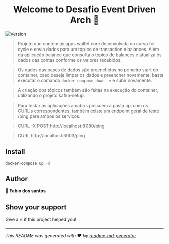 <h1 align="center">Welcome to Desafio Event Driven Arch 👋</h1>
<p>
  <img alt="Version" src="https://img.shields.io/badge/version-1.0.0-blue.svg?cacheSeconds=2592000" />
</p>

> Projeto que contem as apps wallet core desenvolvida no curso full cycle e envia dados para um topico de transaction e balances. Além da aplicação balance que consulta o topico de balances e atualiza os dados das contas conforme os valores recebidos.

> Os dados das bases de dados são preenchidos no primeiro start do container, caso deseje limpar os dados e preencher novamente, basta executar o comando `docker-compose down -v` e subir novamente.

> A criação dos tópicos também são feitas na execução do container, utilizando o projeto kafka-setup.

> Para testar as aplicações amabas possuem a pasta api com os CURL's correspondentes, também existe um endpoint geral de teste /ping para ambos os serviços.

> CURL -X POST http://localhost:8080/ping

> CURL http://localhost:3003/ping


## Install

```sh
docker-compose up -d
```

## Author

👤 **Fabio dos santos**


## Show your support

Give a ⭐️ if this project helped you!

***
_This README was generated with ❤️ by [readme-md-generator](https://github.com/kefranabg/readme-md-generator)_
